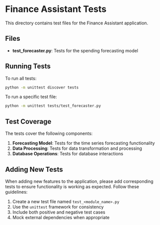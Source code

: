 # Finance Assistant Tests

This directory contains test files for the Finance Assistant application.

## Files

- **test_forecaster.py**: Tests for the spending forecasting model

## Running Tests

To run all tests:

```bash
python -m unittest discover tests
```

To run a specific test file:

```bash
python -m unittest tests/test_forecaster.py
```

## Test Coverage

The tests cover the following components:

1. **Forecasting Model**: Tests for the time series forecasting functionality
2. **Data Processing**: Tests for data transformation and processing
3. **Database Operations**: Tests for database interactions

## Adding New Tests

When adding new features to the application, please add corresponding tests to ensure functionality is working as expected. Follow these guidelines:

1. Create a new test file named `test_<module_name>.py`
2. Use the `unittest` framework for consistency
3. Include both positive and negative test cases
4. Mock external dependencies when appropriate

